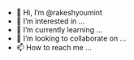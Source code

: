 - 👋 Hi, I’m @rakeshyoumint
- 👀 I’m interested in ...
- 🌱 I’m currently learning ...
- 💞️ I’m looking to collaborate on ...
- 📫 How to reach me ...

<!---
rakeshyoumint/rakeshyoumint is a ✨ special ✨ repository because its `README.md` (this file) appears on your GitHub profile.
You can click the Preview link to take a look at your changes.
--->
